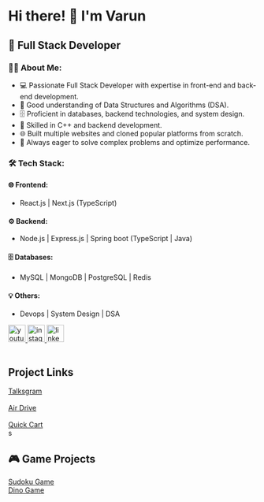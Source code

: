 # Hi there! 👋 I'm Varun  

## 🚀 Full Stack Developer

### 👨‍💻 About Me:
- 💻 Passionate Full Stack Developer with expertise in front-end and back-end development.
- 🔢 Good understanding of Data Structures and Algorithms (DSA).
- 🗄️ Proficient in databases, backend technologies, and system design.
- 🚀 Skilled in C++ and backend development.
- 🌐 Built multiple websites and cloned popular platforms from scratch.
- 🎯 Always eager to solve complex problems and optimize performance.

### 🛠️ Tech Stack:
#### 🌐 Frontend:
-  React.js | Next.js (TypeScript)

#### ⚙️ Backend:
- Node.js | Express.js | Spring boot (TypeScript | Java)

#### 🗄️ Databases:
- MySQL | MongoDB | PostgreSQL | Redis 

#### 💡 Others:
- Devops | System Design | DSA



<div align="left">

  <a href="https://www.youtube.com/@tech_cloner">
  <img src="https://img.shields.io/static/v1?message=Youtube&logo=youtube&label=&color=FF0000&logoColor=white&labelColor=&style=for-the-badge" height="35" alt="youtube logo"  />
  </a>
  
  <a href="https://www.instagram.com/tech_cloner/"> 
    <img src="https://img.shields.io/static/v1?message=Instagram&logo=instagram&label=&color=E4405F&logoColor=white&labelColor=&style=for-the-badge" height="35" alt="instagram logo"  />
  </a>

  <a href="https://www.linkedin.com/in/varun-joshi-60a640324/"> 
   <img src="https://img.shields.io/static/v1?message=LinkedIn&logo=linkedin&label=&color=0077B5&logoColor=white&labelColor=&style=for-the-badge" height="35" alt="linkedin logo"  />
  </a>
</div>
  <br/>

  <h2>Project Links </h2>
<div>
   <a href="https://talksgram-client.vercel.app/"> 
   Talksgram
  </a>
</div> <br/>



<div>
   <a href="https://air-drive-zeta.vercel.app"> 
  Air Drive
  </a>
</div><br/>

<div>
   <a href="https://quick-cart-fljo.vercel.app"> 
   Quick Cart
  </a>
</div>s

###

<h2>🎮 Game Projects </h2>

<div>
   <a href="https://sudoku-solver-game-sigma.vercel.app">Sudoku Game</a>
</div>

<div>
   <a href="https://dino-game-liard.vercel.app/">Dino Game</a>
</div>

<br clear="both">


###

